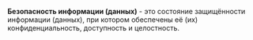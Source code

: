 **Безопасность информации (данных)** - это состояние защищённости информации (данных), при котором обеспечены её (их) конфиденциальность, доступность и целостность.